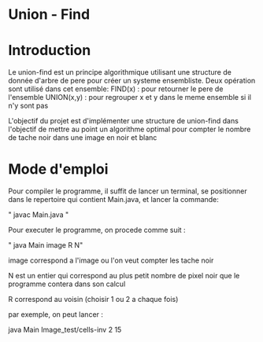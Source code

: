 #  Union - Find

Introduction
==

Le union-find est un principe algorithmique utilisant une structure de donnée d'arbre de pere pour créer un systeme ensembliste. Deux opération sont utilisé dans cet ensemble:
	FIND(x) : pour retourner le pere de l'ensemble
	UNION(x,y) : pour regrouper x et y dans le meme ensemble si il n'y sont pas

L'objectif du projet est d'implémenter une structure de union-find dans l'objectif de mettre au point un algorithme optimal pour compter le nombre de tache noir dans une image en noir et blanc



Mode d'emploi
==

Pour compiler le programme, il suffit de lancer un terminal, se positionner dans le repertoire qui contient Main.java, et lancer la commande:

 " javac Main.java "

Pour executer le programme, on procede comme suit :

 " java Main image R N"

image correspond a l'image ou l'on veut compter les tache noir

N est un entier qui correspond au plus petit nombre de pixel noir que le programme contera dans son calcul

R correspond au voisin (choisir 1 ou 2 a chaque fois)

par exemple, on peut lancer :

java Main Image_test/cells-inv 2 15

